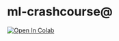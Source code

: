 # ml-crashcourse@

[![Open In Colab](https://colab.research.google.com/assets/colab-badge.svg)](https://colab.research.google.com/github.com/nansencenter/ml-crashcourse/blob/main/L63_demonstrator.ipynb)
